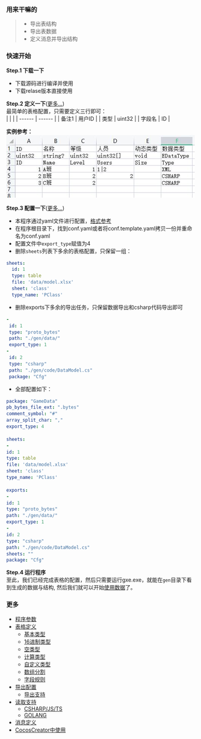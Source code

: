 ### __用来干嘛的__
> * 导出表结构  
> * 导出表数据
> * 定义消息并导出结构

### __快速开始__
__Step.1 下载一下__
* 下载源码进行编译并使用
* 下载relase版本直接使用

__Step.2 定义一下__([更多...](./doc/define.md))   
最简单的表格配置，只需要定义三行即可：  
|        |        |
| ------ | ------ |
| 备注1  | 用户ID |
| 类型   | uint32 |
| 字段名 | ID     |

__实例参考：__  
![图片](./doc/imgs/simple_xlsx.jpg)

__Step.3 配置一下__([更多...](./doc/config.md))
* 本程序通过yaml文件进行配置，[格式参考](https://wenku.baidu.com/view/34ef2502a6e9856a561252d380eb6294dd8822a4.html)
* 在程序根目录下，找到conf.yaml或者将conf.template.yaml拷贝一份并重命名为conf.yaml  
* 配置文件中`export_type`赋值为4
* 删除`sheets`列表下多余的表格配置，只保留一组：
``` yaml
sheets:
  id: 1
  type: table
  file: 'data/model.xlsx'
  sheet: 'class'
  type_name: 'PClass'
```

* 删除exports下多余的导出任务，只保留数据导出和csharp代码导出即可
``` yaml
-
 id: 1
 type: "proto_bytes"
 path: "./gen/data/"
 export_type: 1
-
 id: 2
 type: "csharp"
 path: "./gen/code/DataModel.cs"
 package: "Cfg"
 ``` 

 * 全部配置如下：
 ``` yaml
package: "GameData"
pb_bytes_file_ext: ".bytes"
comment_symbol: "#"
array_split_char: ","
export_type: 4

sheets:
- 
 id: 1
 type: table
 file: 'data/model.xlsx'
 sheet: 'class'
 type_name: 'PClass'

exports:
-
 id: 1
 type: "proto_bytes"
 path: "./gen/data/"
 export_type: 1
-
 id: 2
 type: "csharp"
 path: "./gen/code/DataModel.cs"
 sheets: ""
 package: "Cfg"
```

__Step.4 运行程序__  
至此，我们已经完成表格的配置，然后只需要运行gxe.exe，就能在`gen`目录下看到生成的数据与结构, 然后我们就可以开始[使用数据](./doc/reader.md)了。  


### 更多
- [程序参数](./doc/arguments.md)
- [表格定义](./doc/define.md)
  - [基本类型](./doc/field_types.md#基本类型)
  - [16进制类型](./doc/field_types.md#bytes)
  - [空类型](./doc/field_types.md#void)
  - [计算类型](./doc/field_types.md#计算)
  - [自定义类型](./doc/field_types.md#自定义)
  - [数组分割](./doc/field_types.md#分隔符)
  - [字段规则](./doc/field_types.md#规则)
- [导出配置](./doc/config.md)
  - [导出支持](./doc/export_types.md)
- [读取支持](./doc/reader.md)
  - [CSHARP/JS/TS](./doc/reader.md#CSHARP)
  - [GOLANG](./doc/reader.md#GOLANG)
- [消息定义](./doc/message.md)
- [CocosCreator中使用](./doc/cocoscreator.md)